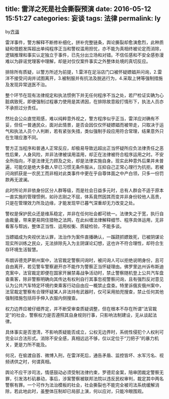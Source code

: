 title: 雷洋之死是社会撕裂预演
date: 2016-05-12 15:51:27
categories: 妄谈
tags: 法律
permalink: ly
---
by[齐谐](http://caute.net/about/)

雷洋事件，警方解释不断修补细化，拼补完整链条，舆论撕裂却愈演愈烈，此种质疑和借题发挥超出单纯程序正当和警权滥用担忧，亦不能为真相终被论定而消除，逻辑推理和事实认定独立于事件，已先分出立场和对错。不信任感和不安全感弥漫难以为辟谣党理客中理解，却是对仅仅案件事实之外整体处境的真切反应。

排除所有质疑，以警方所述为前提，1.雷洋在足浴店门口被怀疑嫖娼并问询，2.雷洋不接受问询并试图离开，3.被制服并有抗法及脱逃行为，4.采取上铐等强制措施及发现异常送医不治。
<!--more-->

整个环节在现有法律规定和执法惯例下并无任何程序不当之处，若尸检证实确为心脏病致死，即便强制过程暴力使用是其诱因，在排除故意殴打情形下，执法人员亦不承担过分责任。

然社会公众直觉观感，难以纯粹意外视之，警方程序似乎正当，雷洋应对确有不妥，但任一普通民众，面对此情景，是否会因仅仅怀疑嫖娼而被带走，只取决于运气和执法人员个人判断，若有紧张失措，类似强制手段应用符合常理，结果意外只在生理应激不同。

警方正当程序和普通人正常反应，却极易导致远超出正当怀疑所应负法律责任之恶性后果，人身风险，并非法律被误用滥用，却正在法律被符合程序运用之时。不安全所指向，不是法律无力顾及之处，却是法律实施自身。现实此种意外后果并未普遍，可能仅是绝大多数人早已习惯无条件服从，压抑自己正常心理行为抗拒。若被问询抓获是一农民工而非相对此类事件中更在乎自尊体面之中产白领，只多一份罚款再无波澜。

此时所论并非依身份区分人群等级，而是社会日益多元时，总有人群会不适于原本一直实施的管理惯例，如孙志刚之不屈，体系竟然因其而变并非身份较他人高贵，只是在管理效力所及边缘，才能发现早已暮气深重却无力改变之处。

警权是保护民众还是维系稳定，并非在任何社会都可统一。法律失之于宽，执行自由裁量，带来更易网住猎物之法网，在此纠缠法律解释细节、程序具体运用，无非看客与帮凶，整体正当性、运用权衡、质疑检验，不能多谈。

当嫖娼成为央视伏法认罪，法治作为案件直播确认，一蹊跷抓嫖致死，已被阴谋论现实所训练之民众，无法排除先入为主阴谋论幻想，这也许不符合理性，却符合生存环境生活智慧。

布朗诉德克萨斯州案中，法官裁定警察问询时，被问询人可以拒绝说明身份，且可自由离开，若见警车警察避开亦不能作为警察正当怀疑理由。佛罗里达州诉布斯迪克案中，法官裁定即便在国家开展禁毒战争活动时，禁止警察随机登上公共汽车盘查乘客，除非警察明确向其传达有权利自行其事忽视警察问询，且有强烈反对意见认为公共汽车特定环境约束乘客行动自由应一概禁止盘查。特里诉俄亥俄州案中，法官裁定警察有合理怀疑某人非法持有武器时，仅可采用拍兜搜查，禁止任何其他强制措施包括将手伸入衣服内侧搜查。

权力边界应被仔细界定，并不断受审查质疑调整，但在根本不存在所谓“法官裁定”的社会，警察权力是否遵照其自身规则行事，只影响法制建设，无从谈起法律。

具体事实是否澄清，不影响质疑能否成立，公权无边界时，系统性侵犯个人权利可完全以合法形式。消除不安全感，真相远远不够，仅以定位于“刀把子”的暴力机关，更是力所不能及。

何况，在偷渡自首、微博入刑，在雷洋死后，通告矛盾、监控皆坏、水军污名、视频诱供之时，何谓真相。

舆论不应干涉司法，情感鼓动必须受制法律约束，罗德尼金案，陪审团裁定警察无罪，引发洛杉矶暴动，事后，涉案警察被联邦法院以违反民权审判，裁定其中两名警察有罪。一个可作为法治模板的社会，社会撕裂也不能完全被司法系统缓解消除，若此地此时，虽整体压制却已局部上演，何以应对，只能冷眼围观。